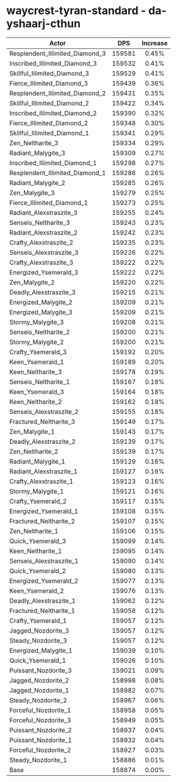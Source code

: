 # waycrest-tyran-standard - da-yshaarj-cthun
| Actor | DPS | Increase |
|---|:---:|:---:|
|Resplendent_Illimited_Diamond_3|159581|0.45%|
|Inscribed_Illimited_Diamond_3|159532|0.41%|
|Skillful_Illimited_Diamond_3|159529|0.41%|
|Fierce_Illimited_Diamond_3|159439|0.36%|
|Resplendent_Illimited_Diamond_2|159431|0.35%|
|Skillful_Illimited_Diamond_2|159422|0.34%|
|Inscribed_Illimited_Diamond_2|159390|0.32%|
|Fierce_Illimited_Diamond_2|159348|0.30%|
|Skillful_Illimited_Diamond_1|159341|0.29%|
|Zen_Neltharite_3|159334|0.29%|
|Radiant_Malygite_3|159309|0.27%|
|Inscribed_Illimited_Diamond_1|159298|0.27%|
|Resplendent_Illimited_Diamond_1|159286|0.26%|
|Radiant_Malygite_2|159285|0.26%|
|Zen_Malygite_3|159279|0.25%|
|Fierce_Illimited_Diamond_1|159273|0.25%|
|Radiant_Alexstraszite_3|159255|0.24%|
|Senseis_Neltharite_3|159243|0.23%|
|Radiant_Alexstraszite_2|159242|0.23%|
|Crafty_Alexstraszite_2|159235|0.23%|
|Senseis_Alexstraszite_3|159226|0.22%|
|Crafty_Alexstraszite_3|159222|0.22%|
|Energized_Ysemerald_3|159222|0.22%|
|Zen_Malygite_2|159220|0.22%|
|Deadly_Alexstraszite_3|159215|0.21%|
|Energized_Malygite_2|159209|0.21%|
|Energized_Malygite_3|159209|0.21%|
|Stormy_Malygite_3|159208|0.21%|
|Senseis_Neltharite_2|159200|0.21%|
|Stormy_Malygite_2|159200|0.21%|
|Crafty_Ysemerald_3|159192|0.20%|
|Keen_Ysemerald_1|159189|0.20%|
|Keen_Neltharite_3|159178|0.19%|
|Senseis_Neltharite_1|159167|0.18%|
|Keen_Ysemerald_3|159164|0.18%|
|Keen_Neltharite_2|159162|0.18%|
|Senseis_Alexstraszite_2|159155|0.18%|
|Fractured_Neltharite_3|159149|0.17%|
|Zen_Malygite_1|159143|0.17%|
|Deadly_Alexstraszite_2|159139|0.17%|
|Zen_Neltharite_2|159139|0.17%|
|Radiant_Malygite_1|159129|0.16%|
|Radiant_Alexstraszite_1|159127|0.16%|
|Crafty_Alexstraszite_1|159123|0.16%|
|Stormy_Malygite_1|159121|0.16%|
|Crafty_Ysemerald_2|159117|0.15%|
|Energized_Ysemerald_1|159108|0.15%|
|Fractured_Neltharite_2|159107|0.15%|
|Zen_Neltharite_1|159106|0.15%|
|Quick_Ysemerald_3|159099|0.14%|
|Keen_Neltharite_1|159095|0.14%|
|Senseis_Alexstraszite_1|159090|0.14%|
|Quick_Ysemerald_2|159080|0.13%|
|Energized_Ysemerald_2|159077|0.13%|
|Keen_Ysemerald_2|159076|0.13%|
|Deadly_Alexstraszite_1|159062|0.12%|
|Fractured_Neltharite_1|159058|0.12%|
|Crafty_Ysemerald_1|159057|0.12%|
|Jagged_Nozdorite_3|159057|0.12%|
|Steady_Nozdorite_3|159057|0.12%|
|Energized_Malygite_1|159039|0.10%|
|Quick_Ysemerald_1|159026|0.10%|
|Puissant_Nozdorite_3|159021|0.09%|
|Jagged_Nozdorite_2|158998|0.08%|
|Jagged_Nozdorite_1|158982|0.07%|
|Steady_Nozdorite_2|158967|0.06%|
|Forceful_Nozdorite_1|158958|0.05%|
|Forceful_Nozdorite_3|158949|0.05%|
|Puissant_Nozdorite_2|158937|0.04%|
|Puissant_Nozdorite_1|158932|0.04%|
|Forceful_Nozdorite_2|158927|0.03%|
|Steady_Nozdorite_1|158886|0.01%|
|Base|158874|0.00%|
